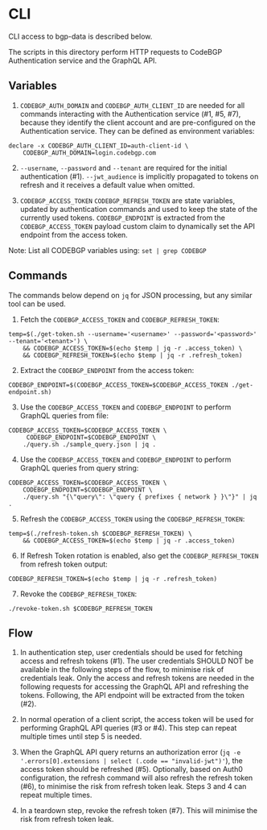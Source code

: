 # CLI
CLI access to bgp-data is described below.

The scripts in this directory perform HTTP requests to CodeBGP Authentication service and the GraphQL API.

## Variables

1. `CODEBGP_AUTH_DOMAIN` and `CODEBGP_AUTH_CLIENT_ID` are needed for all commands interacting with the Authentication service (#1, #5, #7),
because they identify the client account and are pre-configured on the Authentication service. They can be defined as
environment variables:
```
declare -x CODEBGP_AUTH_CLIENT_ID=auth-client-id \
    CODEBGP_AUTH_DOMAIN=login.codebgp.com
```

2. `--username`, `--password` and `--tenant` are required for the initial authentication (#1). `--jwt_audience` is implicitly propagated to tokens on refresh and it receives a default value when omitted.

3. `CODEBGP_ACCESS_TOKEN`  `CODEBGP_REFRESH_TOKEN` are state variables, updated by authentication commands and used to keep the state of the currently used tokens. `CODEBGP_ENDPOINT` is extracted from the `CODEBGP_ACCESS_TOKEN` payload custom claim to dynamically set the API endpoint from the access token.

Note: List all CODEBGP variables using: `set | grep CODEBGP`

## Commands
The commands below depend on `jq` for JSON processing, but any similar tool can be used.

1. Fetch the `CODEBGP_ACCESS_TOKEN` and `CODEBGP_REFRESH_TOKEN`:
```
temp=$(./get-token.sh --username='<username>' --password='<password>' --tenant='<tenant>') \
    && CODEBGP_ACCESS_TOKEN=$(echo $temp | jq -r .access_token) \
    && CODEBGP_REFRESH_TOKEN=$(echo $temp | jq -r .refresh_token)
```

2. Extract the `CODEBGP_ENDPOINT` from the access token:
```
CODEBGP_ENDPOINT=$(CODEBGP_ACCESS_TOKEN=$CODEBGP_ACCESS_TOKEN ./get-endpoint.sh)
```

3. Use the `CODEBGP_ACCESS_TOKEN` and `CODEBGP_ENDPOINT` to perform GraphQL queries from file:
```
CODEBGP_ACCESS_TOKEN=$CODEBGP_ACCESS_TOKEN \
     CODEBGP_ENDPOINT=$CODEBGP_ENDPOINT \
    ./query.sh ./sample_query.json | jq .
```

4. Use the `CODEBGP_ACCESS_TOKEN` and `CODEBGP_ENDPOINT` to perform GraphQL queries from query string:
```
CODEBGP_ACCESS_TOKEN=$CODEBGP_ACCESS_TOKEN \
    CODEBGP_ENDPOINT=$CODEBGP_ENDPOINT \
    ./query.sh "{\"query\": \"query { prefixes { network } }\"}" | jq .
```

5. Refresh the `CODEBGP_ACCESS_TOKEN` using the `CODEBGP_REFRESH_TOKEN`:
```
temp=$(./refresh-token.sh $CODEBGP_REFRESH_TOKEN) \
    && CODEBGP_ACCESS_TOKEN=$(echo $temp | jq -r .access_token)
```

6. If Refresh Token rotation is enabled, also get the `CODEBGP_REFRESH_TOKEN` from refresh token output:
```
CODEBGP_REFRESH_TOKEN=$(echo $temp | jq -r .refresh_token)
```

7. Revoke the `CODEBGP_REFRESH_TOKEN`:
```
./revoke-token.sh $CODEBGP_REFRESH_TOKEN
```

## Flow

1. In authentication step, user credentials should be used for fetching access and refresh tokens (#1). The user credentials SHOULD NOT be available in the following steps of the flow, to minimise risk of credentials leak. Only the access and refresh tokens are needed in the following requests for accessing the GraphQL API and refreshing the tokens. Following, the API endpoint will be extracted from the token (#2).

2. In normal operation of a client script, the access token will be used for performing GraphQL API queries (#3 or #4). This step can repeat multiple times until step 5 is needed.

3. When the GraphQL API query returns an authorization error (`jq -e '.errors[0].extensions | select (.code == "invalid-jwt")'`), the access token should be refreshed (#5). Optionally, based on Auth0 configuration, the refresh command will also refresh the refresh token (#6), to minimise the risk from refresh token leak. Steps 3 and 4 can repeat multiple times.

4. In a teardown step, revoke the refresh token (#7). This will minimise the risk from refresh token leak.
